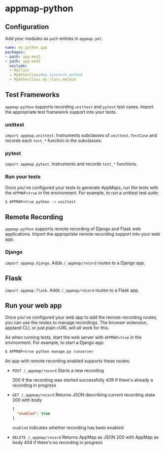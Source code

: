 # appmap-python

## Configuration
Add your modules as `path` entries in `appmap.yml`:

```yaml
name: my_python_app
packages:
- path: app.mod1
- path: app.mod2
  exclude:
  - MyClass
  - MyOtherClass#my_instance_method
  - MyOtherClass.my_class_method
```
  
## Test Frameworks
`appmap-python` supports recording `unittest` and `pytest` test cases. Import the
appropriate test framework support into your tests.

### unittest
`import appmap.unittest`. Instruments subclasses of `unittest.TestCase` and records each
`test_*` function in the subclasses.

### pytest 
`import appmap.pytest`. Instruments and records `test_*` functions.

### Run your tests
Once you've configured your tests to generate AppMaps, run the tests with the
`APPMAP=true` in the environment. For example, to run a unittest test suite:

```sh
$ APPMAP=true python -m unittest
```


## Remote Recording
`appmap-python` supports remote recording of Django and Flask web applications. Import the
appropriate remote recording support into your web app.

### Django
`import appmap.django`. Adds `/_appmap/record` routes to a Django app.

## Flask
`import appmap.flask`. Adds `/_appmap/record` routes to a Flask app.

## Run your web app
Once you've configured your web app to add the remote-recording routes, you can use the
routes to manage recordings. The browser extension, appland CLI, or just plain cURL will
all work for this.

As when running tests, start the web server with `APPMAP=true` in the environment. For
example, to start a Django app:

```sh
$ APPMAP=true python manage.py runserver
```

An app with remote recording enabled supports these routes:

* `POST /_appmap/record` 
  Starts a new recording
  
  200 if the recording was started successfully
  409 if there's already a recording in progress
  
* `GET /_appmap/record`
  Returns JSON describing current recording state
  200 with body
  
  ```json
  { 
    "enabled": true
  }
  ```
  `enabled` indicates whether recording has been enabled
  
* `DELETE /_appmap/record`
  Returns AppMap as JSON
  200 with AppMap as body
  404 if there's no recording in progress
